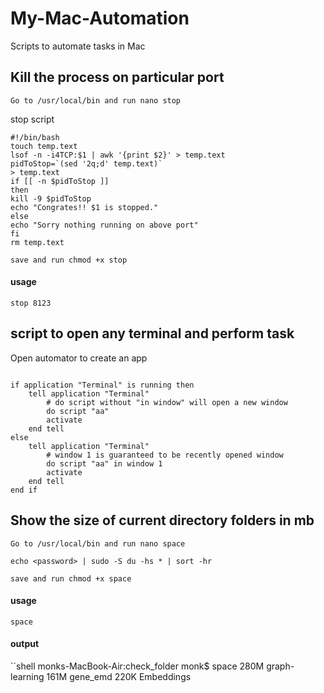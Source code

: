 # My-Mac-Automation
Scripts to automate tasks in Mac




## Kill the process on particular port

```shell
Go to /usr/local/bin and run nano stop
```
stop script

```shell
#!/bin/bash
touch temp.text
lsof -n -i4TCP:$1 | awk '{print $2}' > temp.text
pidToStop=`(sed '2q;d' temp.text)`
> temp.text
if [[ -n $pidToStop ]]
then
kill -9 $pidToStop
echo "Congrates!! $1 is stopped."
else
echo "Sorry nothing running on above port"
fi
rm temp.text
```

```shell
save and run chmod +x stop
```

#### usage
``` stop 8123 ```


## script to open any terminal and perform task
Open automator to create an app

```shell

if application "Terminal" is running then
	tell application "Terminal"
		# do script without "in window" will open a new window     
		do script "aa"
		activate
	end tell
else
	tell application "Terminal"
		# window 1 is guaranteed to be recently opened window     
		do script "aa" in window 1
		activate
	end tell
end if

```


## Show the size of current directory folders in mb 

```shell
Go to /usr/local/bin and run nano space
```

```shell
echo <password> | sudo -S du -hs * | sort -hr
```

```shell
save and run chmod +x space
```

#### usage
``` space ```

#### output

``shell
monks-MacBook-Air:check_folder monk$ space
280M	graph-learning
161M	gene_emd
220K	Embeddings
```
